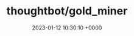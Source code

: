 ---
title: "thoughtbot/gold_miner"
link: "https://github.com/thoughtbot/gold_miner"
date: "2023-01-12 10:30:10 +0000"
description: "Searches for interesting messages in a Slack channel and creates a blog post with them"
category: "github"
---